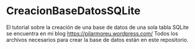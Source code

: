 # CreacionBaseDatosSQLite

El tutorial sobre la creación de una base de datos de una sola tabla SQLite se encuentra en mi blog https://pilarmoreu.wordpress.com/
Todos los archivos necesarios para crear la base de datos están en este repositorio.

